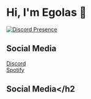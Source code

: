 <h1>Hi, I'm Egolas 👋</h1>



<div>
  
[![Discord Presence](https://lanyard-profile-readme.vercel.app/api/705355571209175071)](https://discord.com/users/705355571209175071)
  
</div>

<h2>Social Media</h2
  
<a type="button" class="btn btn-dark" href="https://discord.com/users/705355571209175071" target="_blank"><i class="fab fa-discord"></i>  Discord</a>
          <br/>
          <a type="button" class="btn mt-2 btn-dark" href="https://open.spotify.com/user/2f21h46p16gob29xihp33molx?si=kjKGxIxHT8ehHt-20zUEFw&utm_source=copy-link&dl_branch=1" target="_blank"><i class="fab fa-spotify"></i>  Spotify</a><h2>Social Media</h2

